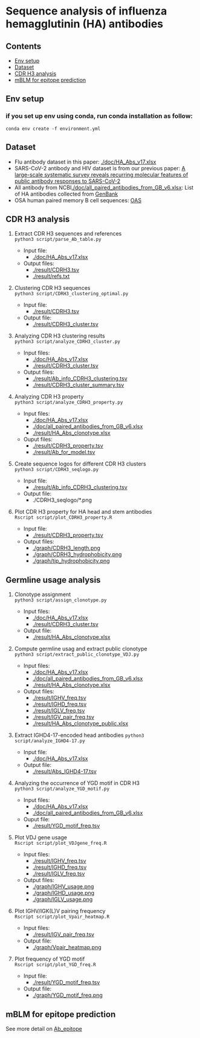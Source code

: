 # Sequence analysis of influenza hemagglutinin (HA) antibodies

## Contents

* [Env setup](#Env-setup)  
* [Dataset](#dataset) 
* [CDR H3 analysis](#cdr-h3-analysis)   
* [mBLM for epitope prediction](#mblm-for-epitope-prediction) 
 

## Env setup

### if you set up env using conda, run conda installation as follow:
```commandline
conda env create -f environment.yml
```

## Dataset

* Flu antibody dataset in this paper: [./doc/HA_Abs_v17.xlsx](./doc/HA_Abs_v17.xlsx)
* SARS-CoV-2 antibody and HIV dataset is from our previous paper: [A large-scale systematic survey reveals recurring molecular features of public antibody responses to SARS-CoV-2](https://www.sciencedirect.com/science/article/pii/S107476132200142X)
* All antibody from NCBI[./doc/all_paired_antibodies_from_GB_v6.xlsx](./doc/all_paired_antibodies_from_GB_v6.xlsx): List of HA antibodies collected from [GenBank](https://www.ncbi.nlm.nih.gov/genbank/)
* OSA human paired memory B cell sequences: [OAS](https://opig.stats.ox.ac.uk/webapps/oas/oas_paired/)

## CDR H3 analysis
1. Extract CDR H3 sequences and references   
``python3 script/parse_Ab_table.py``
    - Input file:
      - [./doc/HA_Abs_v17.xlsx](./doc/HA_Abs_v17.xlsx)
    - Output files:
      - [./result/CDRH3.tsv](./result/CDRH3.tsv)
      - [./result/refs.txt](./result/refs.txt)

2. Clustering CDR H3 sequences   
``python3 script/CDRH3_clustering_optimal.py``
    - Input file:
      - [./result/CDRH3.tsv](./result/CDRH3.tsv)
    - Output file:
      - [./result/CDRH3_cluster.tsv](./result/CDRH3_cluster.tsv)

3. Analyzing CDR H3 clustering results   
``python3 script/analyze_CDRH3_cluster.py``
    - Input files:
      - [./doc/HA_Abs_v17.xlsx](./doc/HA_Abs_v17.xlsx)
      - [./result/CDRH3_cluster.tsv](./result/CDRH3_cluster.tsv)
    - Output files:
      - [./result/Ab_info_CDRH3_clustering.tsv](./result/Ab_info_CDRH3_clustering.tsv)
      - [./result/CDRH3_cluster_summary.tsv](./result/CDRH3_cluster_summary.tsv)

4. Analyzing CDR H3 property   
``python3 script/analyze_CDRH3_property.py``
    - Input files:
      - [./doc/HA_Abs_v17.xlsx](./doc/HA_Abs_v17.xlsx)
      - [./doc/all_paired_antibodies_from_GB_v6.xlsx](./doc/all_paired_antibodies_from_GB_v6.xlsx)
      - [./result/HA_Abs_clonotype.xlsx](./result/HA_Abs_clonotype.xlsx)
    - Ouput files:
      - [./result/CDRH3_property.tsv](./result/CDRH3_property.tsv)
      - [./result/Ab_for_model.tsv](./result/Ab_for_model.tsv)

5. Create sequence logos for different CDR H3 clusters   
``python3 script/CDRH3_seqlogo.py``
    - Input file:
      - [./result/Ab_info_CDRH3_clustering.tsv](./result/Ab_info_CDRH3_clustering.tsv)
    - Output file:
      - ./CDRH3_seqlogo/*.png

6. Plot CDR H3 property for HA head and stem antibodies   
``Rscript script/plot_CDRH3_property.R``
    - Input file:
      - [./result/CDRH3_property.tsv](./result/CDRH3_property.tsv)
    - Output files:
      - [./graph/CDRH3_length.png](./graph/CDRH3_length.png)
      - [./graph/CDRH3_hydrophobicity.png](./graph/CDRH3_hydrophobicity.png)
      - [./graph/tip_hydrophobicity.png](./graph/tip_hydrophobicity.png)

## Germline usage analysis
1. Clonotype assignment   
``python3 script/assign_clonotype.py``
    - Input files:
      - [./doc/HA_Abs_v17.xlsx](./doc/HA_Abs_v17.xlsx)
      - [./result/CDRH3_cluster.tsv](./result/CDRH3_cluster.tsv)
    - Output file:
      - [./result/HA_Abs_clonotype.xlsx](./result/HA_Abs_clonotype.xlsx)

2. Compute germline usag and extract public clonotype   
``python3 script/extract_public_clonotype_VDJ.py``
    - Input files:
      - [./doc/HA_Abs_v17.xlsx](./doc/HA_Abs_v17.xlsx)
      - [./doc/all_paired_antibodies_from_GB_v6.xlsx](./doc/all_paired_antibodies_from_GB_v6.xlsx)
      - [./result/HA_Abs_clonotype.xlsx](./result/HA_Abs_clonotype.xlsx)
    - Output files:
      - [./result/IGHV_freq.tsv](./result/IGHV_freq.tsv)
      - [./result/IGHD_freq.tsv](./result/IGHD_freq.tsv)
      - [./result/IGLV_freq.tsv](./result/IGLV_freq.tsv)
      - [./result/IGV_pair_freq.tsv](./result/IGV_pair_freq.tsv)
      - [./result/HA_Abs_clonotype_public.xlsx](./result/HA_Abs_clonotype_public.xlsx)
      
3. Extract IGHD4-17-encoded head antibodies 
``python3 script/analyze_IGHD4-17.py``   
    - Input file:
      - [./doc/HA_Abs_v17.xlsx](./doc/HA_Abs_v17.xlsx)
    - Output file:
      - [./result/Abs_IGHD4-17.tsv](./result/Abs_IGHD4-17.tsv)

4. Analyzing the occurrence of YGD motif in CDR H3   
``python3 script/analyze_YGD_motif.py``
    - Input files:
      - [./doc/HA_Abs_v17.xlsx](./doc/HA_Abs_v17.xlsx)
      - [./doc/all_paired_antibodies_from_GB_v6.xlsx](./doc/all_paired_antibodies_from_GB_v6.xlsx)
    - Ouput file:
      - [./result/YGD_motif_freq.tsv](./result/YGD_motif_freq.tsv)

5. Plot VDJ gene usage   
``Rscript script/plot_VDJgene_freq.R``
    - Input files:
      - [./result/IGHV_freq.tsv](./result/IGHV_freq.tsv)
      - [./result/IGHD_freq.tsv](./result/IGHD_freq.tsv)
      - [./result/IGLV_freq.tsv](./result/IGLV_freq.tsv)
    - Output files:
      - [./graph/IGHV_usage.png](./graph/IGHV_usage.png)
      - [./graph/IGHD_usage.png](./graph/IGHD_usage.png)
      - [./graph/IGLV_usage.png](./graph/IGLV_usage.png)

6. Plot IGHV/IGK(L)V pairing frequency   
``Rscript script/plot_Vpair_heatmap.R``
    - Input files:
      - [./result/IGV_pair_freq.tsv](./result/IGV_pair_freq.tsv)
    - Output file:
      - [./graph/Vpair_heatmap.png](./graph/Vpair_heatmap.png)

7. Plot frequency of YGD motif   
``Rscript script/plot_YGD_freq.R``
    - Input file:
      - [./result/YGD_motif_freq.tsv](./result/YGD_motif_freq.tsv)
    - Output file:
      - [./graph/YGD_motif_freq.png](./graph/YGD_motif_freq.png)

## mBLM for epitope prediction
See more detail on [Ab_epitope](./Ab_epitope)
